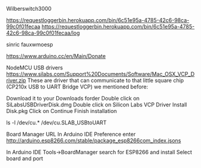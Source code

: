 Wilberswitch3000

https://requestloggerbin.herokuapp.com/bin/6c51e95a-4785-42c6-98ca-99c0f01fecaa
https://requestloggerbin.herokuapp.com/bin/6c51e95a-4785-42c6-98ca-99c0f01fecaa/log

sinric
fauxwmoesp

https://www.arduino.cc/en/Main/Donate

NodeMCU USB drivers
https://www.silabs.com/Support%20Documents/Software/Mac_OSX_VCP_Driver.zip
These are driver that can communicate to that little square chip (CP210x USB to UART Bridge VCP) we mentioned before:

Download it to your Downloads forder
Double click on SiLabsUSBDriverDisk.dmg
Double click on Silicon Labs VCP Driver Install Disk.pkg
Click on Continue
Finish installation

ls -l /dev/cu.*
/dev/cu.SLAB_USBtoUART

Board Manager URL
In Arduino IDE Preference enter http://arduino.esp8266.com/stable/package_esp8266com_index.jsons

In Arduino IDE
Tools->BoardManager search for ESP8266 and install
Select board and port

